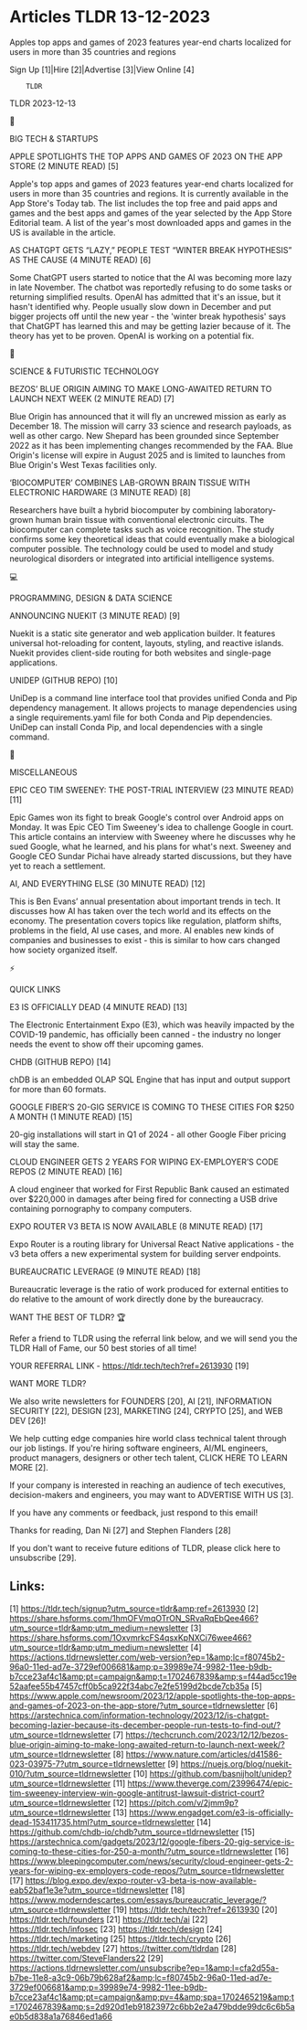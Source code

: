 # Articles TLDR 13-12-2023

Apples top apps and games of 2023 features year-end charts localized
for users in more than 35 countries and regions  

Sign Up [1]|Hire [2]|Advertise [3]|View Online [4] 

		TLDR 

TLDR 2023-12-13

📱 

BIG TECH & STARTUPS

 APPLE SPOTLIGHTS THE TOP APPS AND GAMES OF 2023 ON THE APP STORE (2
MINUTE READ) [5] 

 Apple's top apps and games of 2023 features year-end charts localized
for users in more than 35 countries and regions. It is currently
available in the App Store's Today tab. The list includes the top free
and paid apps and games and the best apps and games of the year
selected by the App Store Editorial team. A list of the year's most
downloaded apps and games in the US is available in the article. 

 AS CHATGPT GETS “LAZY,” PEOPLE TEST “WINTER BREAK HYPOTHESIS”
AS THE CAUSE (4 MINUTE READ) [6] 

 Some ChatGPT users started to notice that the AI was becoming more
lazy in late November. The chatbot was reportedly refusing to do some
tasks or returning simplified results. OpenAI has admitted that it's
an issue, but it hasn't identified why. People usually slow down in
December and put bigger projects off until the new year - the 'winter
break hypothesis' says that ChatGPT has learned this and may be
getting lazier because of it. The theory has yet to be proven. OpenAI
is working on a potential fix. 

🚀 

SCIENCE & FUTURISTIC TECHNOLOGY

 BEZOS’ BLUE ORIGIN AIMING TO MAKE LONG-AWAITED RETURN TO LAUNCH
NEXT WEEK (2 MINUTE READ) [7] 

 Blue Origin has announced that it will fly an uncrewed mission as
early as December 18. The mission will carry 33 science and research
payloads, as well as other cargo. New Shepard has been grounded since
September 2022 as it has been implementing changes recommended by the
FAA. Blue Origin's license will expire in August 2025 and is limited
to launches from Blue Origin's West Texas facilities only. 

 ‘BIOCOMPUTER’ COMBINES LAB-GROWN BRAIN TISSUE WITH ELECTRONIC
HARDWARE (3 MINUTE READ) [8] 

 Researchers have built a hybrid biocomputer by combining
laboratory-grown human brain tissue with conventional electronic
circuits. The biocomputer can complete tasks such as voice
recognition. The study confirms some key theoretical ideas that could
eventually make a biological computer possible. The technology could
be used to model and study neurological disorders or integrated into
artificial intelligence systems. 

💻 

PROGRAMMING, DESIGN & DATA SCIENCE

 ANNOUNCING NUEKIT (3 MINUTE READ) [9] 

 Nuekit is a static site generator and web application builder. It
features universal hot-reloading for content, layouts, styling, and
reactive islands. Nuekit provides client-side routing for both
websites and single-page applications. 

 UNIDEP (GITHUB REPO) [10] 

 UniDep is a command line interface tool that provides unified Conda
and Pip dependency management. It allows projects to manage
dependencies using a single requirements.yaml file for both Conda and
Pip dependencies. UniDep can install Conda Pip, and local dependencies
with a single command. 

🎁 

MISCELLANEOUS

 EPIC CEO TIM SWEENEY: THE POST-TRIAL INTERVIEW (23 MINUTE READ) [11] 

 Epic Games won its fight to break Google's control over Android apps
on Monday. It was Epic CEO Tim Sweeney's idea to challenge Google in
court. This article contains an interview with Sweeney where he
discusses why he sued Google, what he learned, and his plans for
what's next. Sweeney and Google CEO Sundar Pichai have already started
discussions, but they have yet to reach a settlement. 

 AI, AND EVERYTHING ELSE (30 MINUTE READ) [12] 

 This is Ben Evans’ annual presentation about important trends in
tech. It discusses how AI has taken over the tech world and its
effects on the economy. The presentation covers topics like
regulation, platform shifts, problems in the field, AI use cases, and
more. AI enables new kinds of companies and businesses to exist - this
is similar to how cars changed how society organized itself. 

⚡ 

QUICK LINKS

 E3 IS OFFICIALLY DEAD (4 MINUTE READ) [13] 

 The Electronic Entertainment Expo (E3), which was heavily impacted by
the COVID-19 pandemic, has officially been canned - the industry no
longer needs the event to show off their upcoming games. 

 CHDB (GITHUB REPO) [14] 

 chDB is an embedded OLAP SQL Engine that has input and output support
for more than 60 formats. 

 GOOGLE FIBER’S 20-GIG SERVICE IS COMING TO THESE CITIES FOR $250 A
MONTH (1 MINUTE READ) [15] 

 20-gig installations will start in Q1 of 2024 - all other Google
Fiber pricing will stay the same. 

 CLOUD ENGINEER GETS 2 YEARS FOR WIPING EX-EMPLOYER’S CODE REPOS (2
MINUTE READ) [16] 

 A cloud engineer that worked for First Republic Bank caused an
estimated over $220,000 in damages after being fired for connecting a
USB drive containing pornography to company computers. 

 EXPO ROUTER V3 BETA IS NOW AVAILABLE (8 MINUTE READ) [17] 

 Expo Router is a routing library for Universal React Native
applications - the v3 beta offers a new experimental system for
building server endpoints. 

 BUREAUCRATIC LEVERAGE (9 MINUTE READ) [18] 

 Bureaucratic leverage is the ratio of work produced for external
entities to do relative to the amount of work directly done by the
bureaucracy. 

WANT THE BEST OF TLDR? 🏆

Refer a friend to TLDR using the referral link below, and we will send
you the TLDR Hall of Fame, our 50 best stories of all time!

YOUR REFERRAL LINK - https://tldr.tech/tech?ref=2613930 [19]

WANT MORE TLDR?

We also write newsletters for FOUNDERS [20], AI [21], INFORMATION
SECURITY [22], DESIGN [23], MARKETING [24], CRYPTO [25], and WEB DEV
[26]!

 We help cutting edge companies hire world class technical talent
through our job listings. If you're hiring software engineers, AI/ML
engineers, product managers, designers or other tech talent, CLICK
HERE TO LEARN MORE [2]. 

If your company is interested in reaching an audience of tech
executives, decision-makers and engineers, you may want to ADVERTISE
WITH US [3]. 

If you have any comments or feedback, just respond to this email! 

Thanks for reading, 
Dan Ni [27] and Stephen Flanders [28] 

If you don't want to receive future editions of TLDR, please click
here to unsubscribe [29]. 

 

Links:
------
[1] https://tldr.tech/signup?utm_source=tldr&amp;ref=2613930
[2] https://share.hsforms.com/1hmOFVmqOTrON_SRvaRqEbQee466?utm_source=tldr&amp;utm_medium=newsletter
[3] https://share.hsforms.com/1OxvmrkcFS4qsxKpNXCi76wee466?utm_source=tldr&amp;utm_medium=newsletter
[4] https://actions.tldrnewsletter.com/web-version?ep=1&amp;lc=f80745b2-96a0-11ed-ad7e-3729ef006681&amp;p=39989e74-9982-11ee-b9db-b7cce23af4c1&amp;pt=campaign&amp;t=1702467839&amp;s=f44ad5cc19e52aafee55b47457cff0b5ca922f34abc7e2fe5199d2bcde7cb35a
[5] https://www.apple.com/newsroom/2023/12/apple-spotlights-the-top-apps-and-games-of-2023-on-the-app-store/?utm_source=tldrnewsletter
[6] https://arstechnica.com/information-technology/2023/12/is-chatgpt-becoming-lazier-because-its-december-people-run-tests-to-find-out/?utm_source=tldrnewsletter
[7] https://techcrunch.com/2023/12/12/bezos-blue-origin-aiming-to-make-long-awaited-return-to-launch-next-week/?utm_source=tldrnewsletter
[8] https://www.nature.com/articles/d41586-023-03975-7?utm_source=tldrnewsletter
[9] https://nuejs.org/blog/nuekit-010/?utm_source=tldrnewsletter
[10] https://github.com/basnijholt/unidep?utm_source=tldrnewsletter
[11] https://www.theverge.com/23996474/epic-tim-sweeney-interview-win-google-antitrust-lawsuit-district-court?utm_source=tldrnewsletter
[12] https://pitch.com/v/2jmm9p?utm_source=tldrnewsletter
[13] https://www.engadget.com/e3-is-officially-dead-153411735.html?utm_source=tldrnewsletter
[14] https://github.com/chdb-io/chdb?utm_source=tldrnewsletter
[15] https://arstechnica.com/gadgets/2023/12/google-fibers-20-gig-service-is-coming-to-these-cities-for-250-a-month/?utm_source=tldrnewsletter
[16] https://www.bleepingcomputer.com/news/security/cloud-engineer-gets-2-years-for-wiping-ex-employers-code-repos/?utm_source=tldrnewsletter
[17] https://blog.expo.dev/expo-router-v3-beta-is-now-available-eab52baf1e3e?utm_source=tldrnewsletter
[18] https://www.moderndescartes.com/essays/bureaucratic_leverage/?utm_source=tldrnewsletter
[19] https://tldr.tech/tech?ref=2613930
[20] https://tldr.tech/founders
[21] https://tldr.tech/ai
[22] https://tldr.tech/infosec
[23] https://tldr.tech/design
[24] https://tldr.tech/marketing
[25] https://tldr.tech/crypto
[26] https://tldr.tech/webdev
[27] https://twitter.com/tldrdan
[28] https://twitter.com/SteveFlanders22
[29] https://actions.tldrnewsletter.com/unsubscribe?ep=1&amp;l=cfa2d55a-b7be-11e8-a3c9-06b79b628af2&amp;lc=f80745b2-96a0-11ed-ad7e-3729ef006681&amp;p=39989e74-9982-11ee-b9db-b7cce23af4c1&amp;pt=campaign&amp;pv=4&amp;spa=1702465219&amp;t=1702467839&amp;s=2d920d1eb91823972c6bb2e2a479bdde99dc6c6b5ae0b5d838a1a76846ed1a66